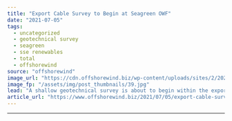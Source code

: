 ```yaml
---
title: "Export Cable Survey to Begin at Seagreen OWF"
date: "2021-07-05"
tags: 
  - uncategorized
  - geotechnical survey
  - seagreen
  - sse renewables
  - total
  - offshorewind
source: "offshorewind"
image_url: "https://cdn.offshorewind.biz/wp-content/uploads/sites/2/2021/03/18161019/Seagreen-1A-Submits-Construction-Applications.jpg"
image_fp: "/assets/img/post_thumbnails/39.jpg"
lead: "A shallow geotechnical survey is about to begin within the export cable area at"
article_url: "https://www.offshorewind.biz/2021/07/05/export-cable-survey-to-begin-at-seagreen-owf/"
---
```


---
